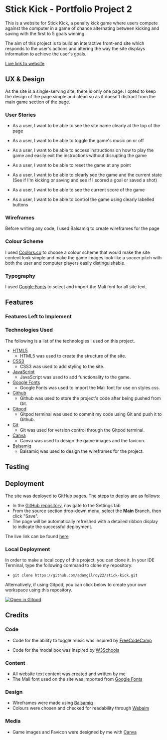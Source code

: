 # __Stick Kick - Portfolio Project 2__
This is a website for Stick Kick, a penalty kick game where users compete against the computer in a game of chance alternating between kicking and saving with the first to 5 goals winning.

The aim of this project is to build an interactive front-end site which responds to the user's actions and altering the way the site displays information to achieve the user's goals.

[Live link to website](https://adamgilroy22.github.io/stick-kick/)

## __UX & Design__
As the site is a single-serving site, there is only one page. I opted to keep the design of the page simple and clean so as it doesn't distract from the main game section of the page.

### __User Stories__
- As a user, I want to be able to see the site name clearly at the top of the page

- As a user, I want to be able to toggle the game's music on or off

- As a user, I want to be able to access instructions on how to play the game and easily exit the instructions without disrupting the game

- As a user, I want to be able to reset the game at any point

- As a user, I want to be able to clearly see the game and the current state (See if I'm kicking or saving and see if I scored a goal or saved a shot)

- As a user, I want to be able to see the current score of the game

- As a user, I want to be able to control the game using clearly labelled buttons

### __Wireframes__
Before writing any code, I used Balsamiq to create wireframes for the page

### __Colour Scheme__
I used [Coolors.co](https://coolors.co/000000-fafafa-008037-03989e-737373-004aad-ff1616) to choose a colour scheme that would make the site content look simple and make the game images look like a soccer pitch with both the user and computer players easily distinguishable.

### __Typography__
I used [Google Fonts](https://fonts.google.com/) to select and import the Mali font for all site text.

## __Features__ 

### __Features Left to Implement__

### __Technologies Used__
The following is a list of the technologies I used on this project.
- [HTML5](https://en.wikipedia.org/wiki/HTML5)
    - HTML5 was used to create the structure of the site.
- [CSS3](https://en.wikipedia.org/wiki/CSS)
    - CSS3 was used to add styling to the site.
- [JavaScript](https://en.wikipedia.org/wiki/JavaScript)
    - JavaScript was used to add functionality to the game.
- [Google Fonts](https://fonts.google.com/)
    - Google Fonts was used to import the Mali font for use on styles.css.
- [Github](https://github.com/)
    - Github was used to store the project's code after being pushed from Git.
- [Gitpod](https://gitpod.io/)
    - Gitpod terminal was used to commit my code using Git and push it to Github.
- [Git](https://git-scm.com/)
    - Git was used for version control through the Gitpod terminal.
- [Canva](https://www.canva.com/)
    - Canva was used to design the game images and the favicon.
- [Balsamiq](https://balsamiq.com/)
    - Balsamiq was used to design the wireframes for the project.

## __Testing__

## Deployment

The site was deployed to GitHub pages. The steps to deploy are as follows: 
  - In the [GitHub repository](https://github.com/adamgilroy22/stick-kick), navigate to the Settings tab 
  - From the source section drop-down menu, select the **Main** Branch, then click "Save".
  - The page will be automatically refreshed with a detailed ribbon display to indicate the successful deployment.

The live link can be found [here](https://adamgilroy22.github.io/stick-kick/)

### Local Deployment

In order to make a local copy of this project, you can clone it. In your IDE Terminal, type the following command to clone my repository:

- `git clone https://github.com/adamgilroy22/stick-kick.git`

Alternatively, if using Gitpod, you can click below to create your own workspace using this repository.

[![Open in Gitpod](https://gitpod.io/button/open-in-gitpod.svg)](https://gitpod.io/#https://github.com/adamgilroy22/stick-kick)

## __Credits__

### __Code__

- Code for the ability to toggle music was inspired by [FreeCodeCamp](https://forum.freecodecamp.org/t/how-to-play-mp3-in-the-background-music-automatically/308554)

- Code for the modal box was inspired by [W3Schools](https://www.w3schools.com/howto/howto_css_modals.asp)

### __Content__

- All website text content was created and written by me
- The Mali font used on the site was imported from [Google Fonts](https://fonts.google.com/)

### __Design__

- Wireframes were made using [Balsamiq](https://balsamiq.com/)
- Colours were chosen and checked for readability through [Webaim](https://webaim.org/resources/contrastchecker/)

### __Media__

- Game images and Favicon were designed by me with [Canva](https://www.canva.com/)